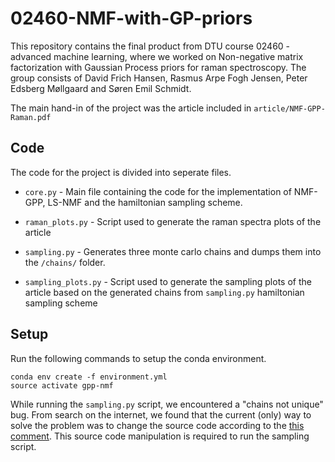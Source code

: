 # 02460-NMF-with-GP-priors
This repository contains the final product from DTU course 02460 -
advanced machine learning, where we worked on Non-negative matrix factorization
with Gaussian Process priors for raman spectroscopy. The group consists of David Frich Hansen,
Rasmus Arpe Fogh Jensen, Peter Edsberg Møllgaard and Søren Emil Schmidt.

The main hand-in of the project was the article included in ```article/NMF-GPP-Raman.pdf```

## Code
The code for the project is divided into seperate files.

* `core.py` - Main file containing the code for the implementation of NMF-GPP, LS-NMF and the
hamiltonian sampling scheme.

* `raman_plots.py` - Script used to generate the raman spectra plots of the article

* `sampling.py` - Generates three monte carlo chains
and dumps them into the `/chains/` folder.

* `sampling_plots.py` - Script used to generate the sampling plots of the article
based on the generated chains from `sampling.py`
hamiltonian sampling scheme

## Setup
Run the following commands to setup the conda environment.

```
conda env create -f environment.yml
source activate gpp-nmf
```

While running the `sampling.py` script, we encountered a "chains not unique" bug.
From search on the internet, we found that the current (only) way to solve the problem
was to change the source code according to the [this comment](https://github.com/pymc-devs/pymc3/issues/2856#issuecomment-366039215).
This source code manipulation is required to run the sampling script.

